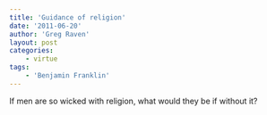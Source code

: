 ```yaml
---
title: 'Guidance of religion'
date: '2011-06-20'
author: 'Greg Raven'
layout: post
categories:
    - virtue
tags:
    - 'Benjamin Franklin'
---
```


If men are so wicked with religion, what would they be if without it?